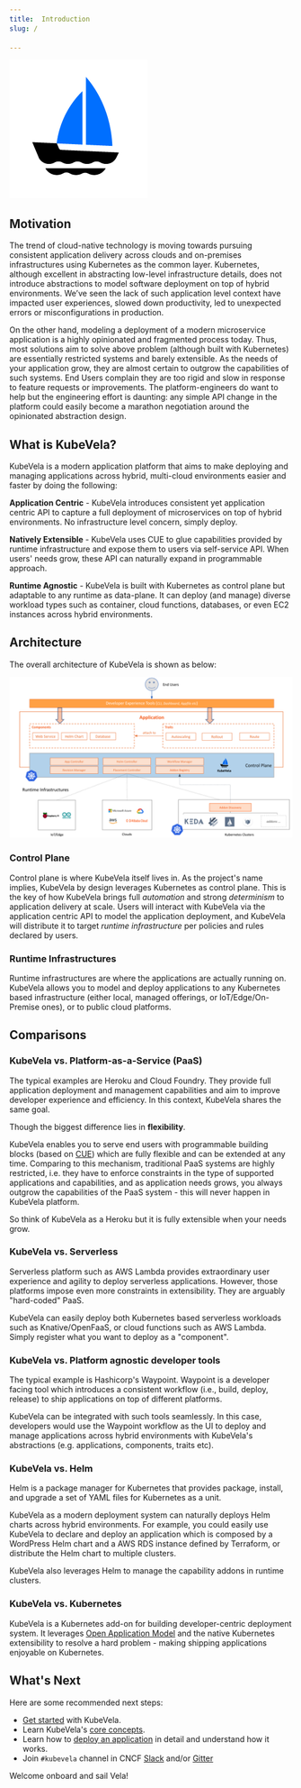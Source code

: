 ```yaml
---
title:  Introduction
slug: / 

---
```


![alt](resources/KubeVela-01.png)

## Motivation

The trend of cloud-native technology is moving towards pursuing consistent application delivery across clouds and on-premises infrastructures using Kubernetes as the common layer. Kubernetes, although excellent in abstracting low-level infrastructure details, does not introduce abstractions to model software deployment on top of hybrid environments. We’ve seen the lack of such application level context have impacted user experiences, slowed down productivity, led to unexpected errors or misconfigurations in production.

On the other hand, modeling a deployment of a modern microservice application is a highly opinionated and fragmented process today. Thus, most solutions aim to solve above problem (although built with Kubernetes) are essentially restricted systems and barely extensible. As the needs of your application grow, they are almost certain to outgrow the capabilities of such systems. End Users complain they are too rigid and slow in response to feature requests or improvements. The platform-engineers do want to help but the engineering effort is daunting: any simple API change in the platform could easily become a marathon negotiation around the opinionated abstraction design.

## What is KubeVela?

KubeVela is a modern application platform that aims to make deploying and managing applications across hybrid, multi-cloud environments easier and faster by doing the following:

**Application Centric** - KubeVela introduces consistent yet application centric API to capture a full deployment of microservices on top of hybrid environments. No infrastructure level concern, simply deploy.

**Natively Extensible** - KubeVela uses CUE to glue capabilities provided by runtime infrastructure and expose them to users via self-service API. When users' needs grow, these API can naturally expand in programmable approach.

**Runtime Agnostic** - KubeVela is built with Kubernetes as control plane but adaptable to any runtime as data-plane. It can deploy (and manage) diverse workload types such as container, cloud functions, databases, or even EC2 instances across hybrid environments.

## Architecture

The overall architecture of KubeVela is shown as below:

![alt](resources/arch.png)

### Control Plane

Control plane is where KubeVela itself lives in. As the project's name implies, KubeVela by design leverages Kubernetes as control plane. This is the key of how KubeVela brings full *automation* and strong *determinism* to application delivery at scale. Users will interact with KubeVela via the  application centric API to model the application deployment, and KubeVela will distribute it to target *runtime infrastructure* per policies and rules declared by users.

### Runtime Infrastructures

Runtime infrastructures are where the applications are actually running on. KubeVela allows you to model and deploy applications to any Kubernetes based infrastructure (either local, managed offerings, or IoT/Edge/On-Premise ones), or to public cloud platforms.

## Comparisons

### KubeVela vs. Platform-as-a-Service (PaaS) 

The typical examples are Heroku and Cloud Foundry. They provide full application deployment and management capabilities and aim to improve developer experience and efficiency. In this context, KubeVela shares the same goal.

Though the biggest difference lies in **flexibility**.

KubeVela enables you to serve end users with programmable building blocks (based on [CUE](https://cuelang.org/)) which are fully flexible and can be extended at any time. Comparing to this mechanism, traditional PaaS systems are highly restricted, i.e. they have to enforce constraints in the type of supported applications and capabilities, and as application needs grows, you always outgrow the capabilities of the PaaS system - this will never happen in KubeVela platform.

So think of KubeVela as a Heroku but it is fully extensible when your needs grow.

### KubeVela vs. Serverless  

Serverless platform such as AWS Lambda provides extraordinary user experience and agility to deploy serverless applications. However, those platforms impose even more constraints in extensibility. They are arguably "hard-coded" PaaS.

KubeVela can easily deploy both Kubernetes based serverless workloads such as Knative/OpenFaaS, or cloud functions such as AWS Lambda. Simply register what you want to deploy as a "component".

### KubeVela vs. Platform agnostic developer tools

The typical example is Hashicorp's Waypoint. Waypoint is a developer facing tool which introduces a consistent workflow (i.e., build, deploy, release) to ship applications on top of different platforms.

KubeVela can be integrated with such tools seamlessly. In this case, developers would use the Waypoint workflow as the UI to deploy and manage applications across hybrid environments with KubeVela's abstractions (e.g. applications, components, traits etc).

### KubeVela vs. Helm 

Helm is a package manager for Kubernetes that provides package, install, and upgrade a set of YAML files for Kubernetes as a unit. 

KubeVela as a modern deployment system can naturally deploys Helm charts across hybrid environments. For example, you could easily use KubeVela to declare and deploy an application which is composed by a WordPress Helm chart and a AWS RDS instance defined by Terraform, or distribute the Helm chart to multiple clusters.

KubeVela also leverages Helm to manage the capability addons in runtime clusters.

### KubeVela vs. Kubernetes

KubeVela is a Kubernetes add-on for building developer-centric deployment system. It leverages [Open Application Model](https://github.com/oam-dev/spec) and the native Kubernetes extensibility to resolve a hard problem - making shipping applications enjoyable on Kubernetes.


## What's Next

Here are some recommended next steps:
- [Get started](./quick-start) with KubeVela.
- Learn KubeVela's [core concepts](./concepts).
- Learn how to [deploy an application](end-user/application) in detail and understand how it works.
- Join `#kubevela` channel in CNCF [Slack](https://cloud-native.slack.com) and/or [Gitter](https://gitter.im/oam-dev/community)

Welcome onboard and sail Vela!